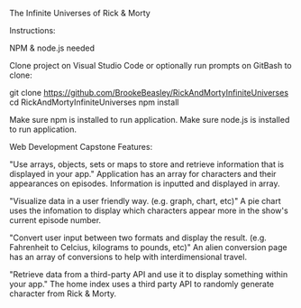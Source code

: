 The Infinite Universes of Rick & Morty

Instructions:

NPM & node.js needed

Clone project on Visual Studio Code or optionally run prompts on GitBash to clone:

git clone https://github.com/BrookeBeasley/RickAndMortyInfiniteUniverses
cd RickAndMortyInfiniteUniverses
npm install

Make sure npm is installed to run application.
Make sure node.js is installed to run application.

Web Development Capstone Features:

"Use arrays, objects, sets or maps to store and retrieve information that is displayed in your app."
Application has an array for characters and their appearances on episodes. Information is inputted and displayed in array.

"Visualize data in a user friendly way. (e.g. graph, chart, etc)"
A pie chart uses the infomation to display which characters appear more in the show's current episode number.

"Convert user input between two formats and display the result. (e.g. Fahrenheit to Celcius, kilograms to pounds, etc)"
An alien conversion page has an array of conversions to help with interdimensional travel.

"Retrieve data from a third-party API and use it to display something within your app."
The home index uses a third party API to randomly generate character from Rick & Morty.
